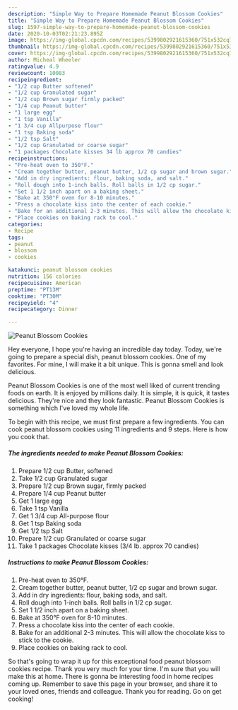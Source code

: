```yaml
---
description: "Simple Way to Prepare Homemade Peanut Blossom Cookies"
title: "Simple Way to Prepare Homemade Peanut Blossom Cookies"
slug: 1597-simple-way-to-prepare-homemade-peanut-blossom-cookies
date: 2020-10-03T02:21:23.895Z
image: https://img-global.cpcdn.com/recipes/5399802921615360/751x532cq70/peanut-blossom-cookies-recipe-main-photo.jpg
thumbnail: https://img-global.cpcdn.com/recipes/5399802921615360/751x532cq70/peanut-blossom-cookies-recipe-main-photo.jpg
cover: https://img-global.cpcdn.com/recipes/5399802921615360/751x532cq70/peanut-blossom-cookies-recipe-main-photo.jpg
author: Micheal Wheeler
ratingvalue: 4.9
reviewcount: 10083
recipeingredient:
- "1/2 cup Butter softened"
- "1/2 cup Granulated sugar"
- "1/2 cup Brown sugar firmly packed"
- "1/4 cup Peanut butter"
- "1 large egg"
- "1 tsp Vanilla"
- "1 3/4 cup Allpurpose flour"
- "1 tsp Baking soda"
- "1/2 tsp Salt"
- "1/2 cup Granulated or coarse sugar"
- "1 packages Chocolate kisses 34 lb approx 70 candies"
recipeinstructions:
- "Pre-heat oven to 350°F."
- "Cream together butter, peanut butter, 1/2 cp sugar and brown sugar."
- "Add in dry ingredients: flour, baking soda, and salt."
- "Roll dough into 1-inch balls. Roll balls in 1/2 cp sugar."
- "Set 1 1/2 inch apart on a baking sheet."
- "Bake at 350°F oven for 8-10 minutes."
- "Press a chocolate kiss into the center of each cookie."
- "Bake for an additional 2-3 minutes. This will allow the chocolate kiss to stick to the cookie."
- "Place cookies on baking rack to cool."
categories:
- Recipe
tags:
- peanut
- blossom
- cookies

katakunci: peanut blossom cookies 
nutrition: 156 calories
recipecuisine: American
preptime: "PT13M"
cooktime: "PT30M"
recipeyield: "4"
recipecategory: Dinner

---
```



![Peanut Blossom Cookies](https://img-global.cpcdn.com/recipes/5399802921615360/751x532cq70/peanut-blossom-cookies-recipe-main-photo.jpg)

Hey everyone, I hope you're having an incredible day today. Today, we're going to prepare a special dish, peanut blossom cookies. One of my favorites. For mine, I will make it a bit unique. This is gonna smell and look delicious.

Peanut Blossom Cookies is one of the most well liked of current trending foods on earth. It is enjoyed by millions daily. It is simple, it is quick, it tastes delicious. They're nice and they look fantastic. Peanut Blossom Cookies is something which I've loved my whole life.




To begin with this recipe, we must first prepare a few ingredients. You can cook peanut blossom cookies using 11 ingredients and 9 steps. Here is how you cook that.

<!--inarticleads1-->

##### The ingredients needed to make Peanut Blossom Cookies:

1. Prepare 1/2 cup Butter, softened
1. Take 1/2 cup Granulated sugar
1. Prepare 1/2 cup Brown sugar, firmly packed
1. Prepare 1/4 cup Peanut butter
1. Get 1 large egg
1. Take 1 tsp Vanilla
1. Get 1 3/4 cup All-purpose flour
1. Get 1 tsp Baking soda
1. Get 1/2 tsp Salt
1. Prepare 1/2 cup Granulated or coarse sugar
1. Take 1 packages Chocolate kisses (3/4 lb. approx 70 candies)




<!--inarticleads2-->

##### Instructions to make Peanut Blossom Cookies:

1. Pre-heat oven to 350°F.
1. Cream together butter, peanut butter, 1/2 cp sugar and brown sugar.
1. Add in dry ingredients: flour, baking soda, and salt.
1. Roll dough into 1-inch balls. Roll balls in 1/2 cp sugar.
1. Set 1 1/2 inch apart on a baking sheet.
1. Bake at 350°F oven for 8-10 minutes.
1. Press a chocolate kiss into the center of each cookie.
1. Bake for an additional 2-3 minutes. This will allow the chocolate kiss to stick to the cookie.
1. Place cookies on baking rack to cool.




So that's going to wrap it up for this exceptional food peanut blossom cookies recipe. Thank you very much for your time. I'm sure that you will make this at home. There is gonna be interesting food in home recipes coming up. Remember to save this page in your browser, and share it to your loved ones, friends and colleague. Thank you for reading. Go on get cooking!
